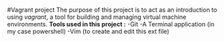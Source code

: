 #Vagrant project
  The purpose of this project is to act as an introduction to using *vagrant*, a tool for building and managing virtual machine environments.
  **Tools used in this project :**
  -Git
  -A Terminal application (in my case powershell)
  -Vim (to create and edit this ext file)
